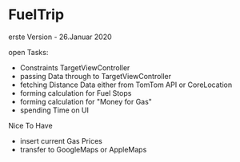 # FuelTrip

erste Version - 26.Januar 2020

open Tasks:
- Constraints TargetViewController
- passing Data through to TargetViewController 
- fetching Distance Data either from TomTom API or CoreLocation
- forming calculation for Fuel Stops
- forming calculation for "Money for Gas"
- spending Time on UI


Nice To Have
- insert current Gas Prices
- transfer to GoogleMaps or AppleMaps
